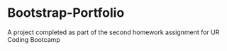 # Bootstrap-Portfolio
A project completed as part of the second homework assignment for UR Coding Bootcamp
